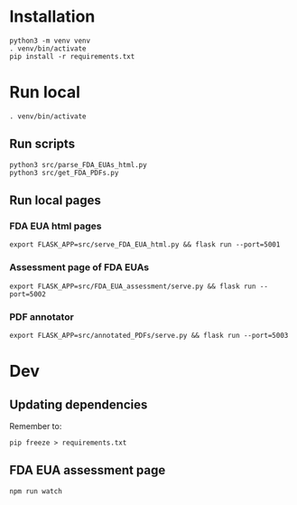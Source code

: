 
# Installation

    python3 -m venv venv
    . venv/bin/activate
    pip install -r requirements.txt


# Run local

    . venv/bin/activate

## Run scripts

    python3 src/parse_FDA_EUAs_html.py
    python3 src/get_FDA_PDFs.py

## Run local pages

### FDA EUA html pages

    export FLASK_APP=src/serve_FDA_EUA_html.py && flask run --port=5001

### Assessment page of FDA EUAs

    export FLASK_APP=src/FDA_EUA_assessment/serve.py && flask run --port=5002

### PDF annotator

    export FLASK_APP=src/annotated_PDFs/serve.py && flask run --port=5003


# Dev

## Updating dependencies

Remember to:

    pip freeze > requirements.txt

## FDA EUA assessment page

    npm run watch

